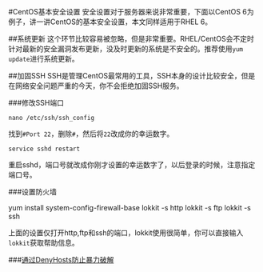 #CentOS基本安全设置
安全设置对于服务器来说非常重要，下面以CentOS 6为例子，讲一讲CentOS的基本安全设置，本文同样适用于RHEL 6。

##系统更新
这个环节比较容易被忽略，但是非常重要。RHEL/CentOS会不定时针对最新的安全漏洞发布更新，没及时更新的系统是不安全的。推荐使用`yum update`进行系统更新。

##加固SSH
SSH是管理CentOS最常用的工具，SSH本身的设计比较安全，但是在网络安全问题严重的今天，你不会拒绝加固SSH服务。

###修改SSH端口

    nano /etc/ssh/ssh_config

找到`#Port 22`，删除`#`，然后将`22`改成你的幸运数字。

    service sshd restart

重启sshd，端口号就改成你刚才设置的幸运数字了，以后登录的时候，注意指定端口号。

###设置防火墙

  yum install system-config-firewall-base
  lokkit -s http
  lokkit -s ftp
  lokkit -s ssh

上面的设置仅打开http,ftp和ssh的端口，lokkit使用很简单，你可以直接输入`lokkit`获取帮助信息。

###[通过DenyHosts防止暴力破解](/denyhost)